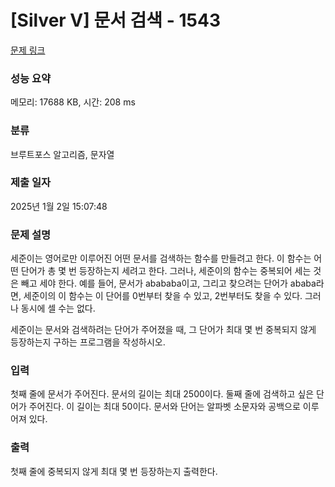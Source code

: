 # [Silver V] 문서 검색 - 1543 

[문제 링크](https://www.acmicpc.net/problem/1543) 

### 성능 요약

메모리: 17688 KB, 시간: 208 ms

### 분류

브루트포스 알고리즘, 문자열

### 제출 일자

2025년 1월 2일 15:07:48

### 문제 설명

<p>세준이는 영어로만 이루어진 어떤 문서를 검색하는 함수를 만들려고 한다. 이 함수는 어떤 단어가 총 몇 번 등장하는지 세려고 한다. 그러나, 세준이의 함수는 중복되어 세는 것은 빼고 세야 한다. 예를 들어, 문서가 abababa이고, 그리고 찾으려는 단어가 ababa라면, 세준이의 이 함수는 이 단어를 0번부터 찾을 수 있고, 2번부터도 찾을 수 있다. 그러나 동시에 셀 수는 없다.</p>

<p>세준이는 문서와 검색하려는 단어가 주어졌을 때, 그 단어가 최대 몇 번 중복되지 않게 등장하는지 구하는 프로그램을 작성하시오.</p>

### 입력 

 <p>첫째 줄에 문서가 주어진다. 문서의 길이는 최대 2500이다. 둘째 줄에 검색하고 싶은 단어가 주어진다. 이 길이는 최대 50이다. 문서와 단어는 알파벳 소문자와 공백으로 이루어져 있다.</p>

### 출력 

 <p>첫째 줄에 중복되지 않게 최대 몇 번 등장하는지 출력한다.</p>

